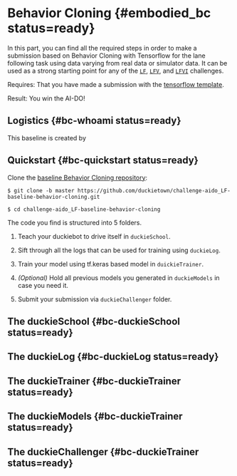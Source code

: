 # Behavior Cloning {#embodied_bc status=ready}
In this part, you can find all the required steps in order to make a submission based on Behavior Cloning with Tensorflow for the lane following task using data varying from real data or simulator data. It can be used as a strong starting point for any of the [`LF`](#lf), [`LFV`](#lf_v), and [`LFVI`](#lf_v_i) challenges.

<div class='requirements' markdown='1'>

Requires: That you have made a submission with the [tensorflow template](#tensorflow-template).

Result: You win the AI-DO!

</div>

## Logistics {#bc-whoami status=ready}
This baseline is created by 

## Quickstart {#bc-quickstart status=ready}

Clone the [baseline Behavior Cloning repository](https://github.com/duckietown/challenge-aido_LF-baseline-behavior-cloning):

    $ git clone -b master https://github.com/duckietown/challenge-aido_LF-baseline-behavior-cloning.git
        
    $ cd challenge-aido_LF-baseline-behavior-cloning

The code you find is structured into 5 folders.

  1. Teach your duckiebot to drive itself in `duckieSchool`.

  2. Sift through all the logs that can be used for training using `duckieLog`.

  3. Train your model using tf.keras based model in `duickieTrainer`.

  4. *(Optional)* Hold all previous models you generated in `duckieModels` in case you need it.

  5. Submit your submission via `duckieChallenger` folder.


## The duckieSchool {#bc-duckieSchool status=ready}

## The duckieLog {#bc-duckieLog status=ready}

## The duckieTrainer {#bc-duckieTrainer status=ready}

## The duckieModels {#bc-duckieTrainer status=ready}

## The duckieChallenger {#bc-duckieTrainer status=ready}

